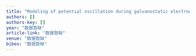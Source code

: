 ```yaml
---
title: "Modeling of potential oscillation during galvanostatic electrooxidation of formic acid at platinum electrode"
authors: []
authors-key: []
year: "数据暂缺"
article-link: "数据暂缺"
venue: "数据暂缺"
bibex: "数据暂缺"
---
```

